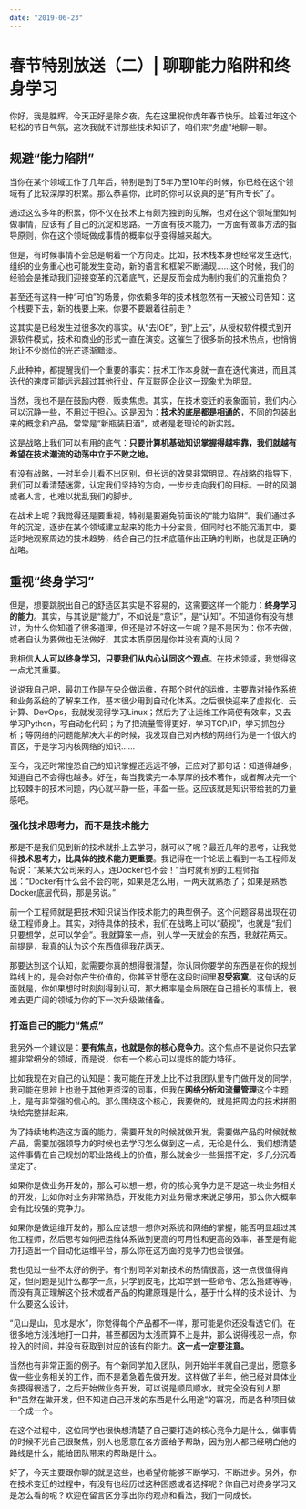 ```yaml
---
date: "2019-06-23"
---  
```

      
# 春节特别放送（二）| 聊聊能力陷阱和终身学习
你好，我是胜辉。今天正好是除夕夜，先在这里祝你虎年春节快乐。趁着过年这个轻松的节日气氛，这次我就不讲那些技术知识了，咱们来“务虚”地聊一聊。

## 规避“能力陷阱”

当你在某个领域工作了几年后，特别是到了5年乃至10年的时候，你已经在这个领域有了比较深厚的积累。那么恭喜你，此时的你可以说真的是“有所专长”了。

通过这么多年的积累，你不仅在技术上有颇为独到的见解，也对在这个领域里如何做事情，应该有了自己的沉淀和思路。一方面有技术能力，一方面有做事方法的指导原则，你在这个领域做成事情的概率似乎变得越来越大。

但是，有时候事情不会总是朝着一个方向走。比如，技术栈本身也经常发生迭代，组织的业务重心也可能发生变动，新的语言和框架不断涌现……这个时候，我们的经验会是推动我们迎接变革的沉着底气，还是反而会成为制约我们的沉重抱负？

甚至还有这样一种“可怕”的场景，你依赖多年的技术栈忽然有一天被公司告知：这个栈要下去，新的栈要上来。你要不要跟着往前走？

这其实是已经发生过很多次的事实。从“去IOE”，到“上云”，从授权软件模式到开源软件模式，技术和商业的形式一直在演变。这催生了很多新的技术热点，也悄悄地让不少岗位的光芒逐渐黯淡。

<!-- [[[read_end]]] -->

凡此种种，都提醒我们一个重要的事实：技术工作本身就一直在迭代演进，而且其迭代的速度可能远远超过其他行业，在互联网企业这一现象尤为明显。

当然，我也不是在鼓励内卷，贩卖焦虑。其实，在技术变迁的表象面前，我们内心可以沉静一些，不用过于担心。这是因为：**技术的底层都是相通的**，不同的包装出来的概念和产品，常常是“新瓶装旧酒”，或者是老理论的新实践。

这是战略上我们可以有用的底气：**只要计算机基础知识掌握得越牢靠，我们就越有希望在技术潮流的动荡中立于不败之地。**

有没有战略，一时半会儿看不出区别，但长远的效果非常明显。在战略的指导下，我们可以看清楚迷雾，认定我们坚持的方向，一步步走向我们的目标。一时的风潮或者人言，也难以扰乱我们的脚步。

在战术上呢？我觉得还是要重视，特别是要避免前面说的“能力陷阱”。我们通过多年的沉淀，逐步在某个领域建立起来的能力十分宝贵，但同时也不能沉湎其中，要适时地观察周边的技术趋势，结合自己的技术底蕴作出正确的判断，也就是正确的战略。

## 重视“终身学习”

但是，想要跳脱出自己的舒适区其实是不容易的，这需要这样一个能力：**终身学习的能力**。其实，与其说是“能力”，不如说是“意识”，是“认知”。不知道你有没有想过，为什么你知道了很多道理，但还是过不好这一生呢？是不是因为：你不去做，或者自认为要做也无法做好，其实本质原因是你并没有真的认同？

我相信**人人可以终身学习，只要我们从内心认同这个观点**。在技术领域，我觉得这一点尤其重要。

说说我自己吧，最初工作是在央企做运维，在那个时代的运维，主要靠对操作系统和业务系统的了解来工作，基本很少用到自动化体系。之后很快迎来了虚拟化、云计算、DevOps，我就发现得学习Linux；然后为了让运维工作简便有效率，又去学习Python，写自动化代码；为了把流量管得更好，学习TCP/IP，学习抓包分析；等网络的问题能解决大半的时候，我发现自己对内核的网络行为是一个很大的盲区，于是学习内核网络的知识……

至今，我还时常惶恐自己的知识掌握还远远不够，正应对了那句话：知道得越多，知道自己不会得也越多。好在，每当我读完一本厚厚的技术著作，或者解决完一个比较棘手的技术问题，内心就平静一些，丰盈一些。这应该就是知识带给我的力量感吧。

### 强化技术思考力，而不是技术能力

那是不是我们见到新的技术就扑上去学习，就可以了呢？最近几年的思考，让我觉得**技术思考力，比具体的技术能力更重要**。我记得在一个论坛上看到一名工程师发帖说：“某某大公司来的人，连Docker也不会！”当时就有别的工程师指出：“Docker有什么会不会的呢，如果是怎么用，一两天就熟悉了；如果是熟悉Docker底层代码，那是另说。”

前一个工程师就是把技术知识误当作技术能力的典型例子。这个问题容易出现在初级工程师身上。其实，对待具体的技术，我们在战略上可以“藐视”，也就是“我们只要想学，总可以学会”。我就算笨一点，别人学一天就会的东西，我就花两天。前提是，我真的认为这个东西值得我花两天。

那要达到这个认知，就需要你真的想得很清楚，你认同你要学的东西是在你的规划路线上的，是会对你产生价值的，你甚至甘愿在这段时间里**忍受寂寞**。这句话的反面就是，你如果想时时刻刻得到认可，那大概率是会局限在自己擅长的事情上，很难去更广阔的领域为你的下一次升级做储备。

### 打造自己的能力“焦点”

我另外一个建议是：**要有焦点，也就是你的核心竞争力**。这个焦点不是说你只去掌握非常细分的领域，而是说，你有一个核心可以提炼的能力特征。

比如我现在对自己的认知是：我可能在开发上比不过我团队里专门做开发的同学，我可能在思辨上也逊于其他更资深的同事，但我在**网络分析和流量管理**这个主题上，是有非常强的信心的。那么围绕这个核心，我要做的，就是把周边的技术拼图块给完整拼起来。

为了持续地构造这方面的能力，需要开发的时候就做开发，需要做产品的时候就做产品，需要加强领导力的时候也去学习怎么做到这一点，无论是什么，我们想清楚这件事情在自己规划的职业路线上的价值，那么就会少一些摇摆不定，多几分沉着坚定了。

如果你是做业务开发的，那么可以想一想，你的核心竞争力是不是这一块业务相关的开发，比如你对业务非常熟悉，开发能力对业务需求来说足够用，那么你大概率会有比较强的竞争力。

如果你是做运维开发的，那么应该想一想你对系统和网络的掌握，能否明显超过其他工程师，然后思考如何把运维体系做到更高的可用性和更高的效率，甚至是有能力打造出一个自动化运维平台，那么你在这方面的竞争力也会很强。

我也见过一些不太好的例子。有个别同学对新技术的热情很高，这一点很值得肯定，但问题是见什么都学一点，只学到皮毛，比如学到一些命令、怎么搭建等等，而没有真正理解这个技术或者产品的构建原理是什么，基于什么样的技术设计、为什么要这么设计。

“见山是山，见水是水”，你觉得每个产品都不一样，那可能是你还没看透它们。在很多地方浅浅地打一口井，甚至都因为太浅而算不上是井，那么说得残忍一点，你投入的时间，并没有获取到对应的该有的能力。**这一点一定要注意。**

当然也有非常正面的例子。有个新同学加入团队，刚开始半年就自己提出，愿意多做一些业务相关的工作，而不是着急着先做开发。这样做了半年，他已经对具体业务摸得很透了，之后开始做业务开发，可以说是顺风顺水，就完全没有别人那种“虽然在做开发，但不知道自己开发的东西是什么用途”的窘况，而是各种项目做一个成一个。

在这个过程中，这位同学也很快想清楚了自己要打造的核心竞争力是什么，做事情的时候不光自己很聚焦，别人也愿意在各方面给予帮助，因为别人都已经明白他的路线是什么，能给团队带来的帮助是什么。

好了，今天主要跟你聊的就是这些，也希望你能够不断学习、不断进步。另外，你在技术变迁的过程中，有没有也经历过这种困惑或者选择呢？你自己对终身学习又是怎么看的呢？欢迎在留言区分享出你的观点和看法，我们一同成长。